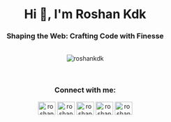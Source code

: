 <h1 align="center">Hi 👋, I'm Roshan Kdk</h1>
<h3 align="center">Shaping the Web: Crafting Code with Finesse</h3>
<br>
<div align="center">
<img align="center" src="https://github-readme-streak-stats.herokuapp.com/?user=roshankdk&" alt="roshankdk" /></p>
</div>
<br>
<h3 align="center">Connect with me:</h3>
<p align="center">
<a href="https://fb.com/roshankdk.27" target="blank"><img align="center" src="https://raw.githubusercontent.com/rahuldkjain/github-profile-readme-generator/master/src/images/icons/Social/facebook.svg" alt="roshankdk.27" height="30" width="40" /></a>
<a href="https://instagram.com/roshankdk.27" target="blank"><img align="center" src="https://raw.githubusercontent.com/rahuldkjain/github-profile-readme-generator/master/src/images/icons/Social/instagram.svg" alt="roshankdk.27" height="30" width="40" /></a>
<a href="https://www.youtube.com/c/roshankdk.27" target="blank"><img align="center" src="https://raw.githubusercontent.com/rahuldkjain/github-profile-readme-generator/master/src/images/icons/Social/youtube.svg" alt="roshankdk.27" height="30" width="40" /></a>
<a href="https://twitter.com/roshankdk_27" target="blank"><img align="center" src="https://raw.githubusercontent.com/rahuldkjain/github-profile-readme-generator/master/src/images/icons/Social/twitter.svg" alt="roshankdk_27" height="30" width="40" /></a>
<a href="https://linkedin.com/in/roshankdk" target="blank"><img align="center" src="https://raw.githubusercontent.com/rahuldkjain/github-profile-readme-generator/master/src/images/icons/Social/linked-in-alt.svg" alt="roshankdk" height="30" width="40" /></a>
</p>
